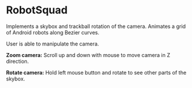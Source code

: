 # RobotSquad
Implements a skybox and trackball rotation of the camera. Animates a grid of Android robots along Bezier curves.

User is able to manipulate the camera.

**Zoom camera:**
Scroll up and down with mouse to move camera in Z direction.

**Rotate camera:**
Hold left mouse button and rotate to see other parts of the skybox.
